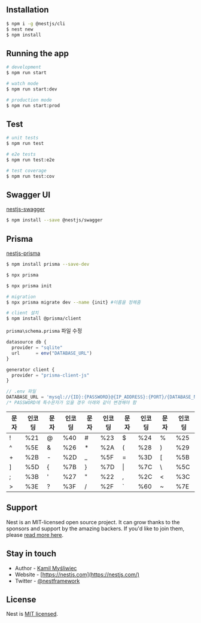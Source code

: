 ## Installation

```bash
$ npm i -g @nestjs/cli
$ nest new
$ npm install
```

## Running the app

```bash
# development
$ npm run start

# watch mode
$ npm run start:dev

# production mode
$ npm run start:prod
```

## Test

```bash
# unit tests
$ npm run test

# e2e tests
$ npm run test:e2e

# test coverage
$ npm run test:cov
```

## Swagger UI

[nestjs-swagger](https://docs.nestjs.com/openapi/introduction)

```bash
$ npm install --save @nestjs/swagger
```

## Prisma

[nestjs-prisma](https://docs.nestjs.com/recipes/prisma)

```bash
$ npm install prisma --save-dev

$ npx prisma

$ npx prisma init

# migration
$ npx prisma migrate dev --name {init} #이름을 정해줌

# client 설치
$ npm install @prisma/client
```

`prisma\schema.prisma` 파일 수정

```ts
datasource db {
  provider = "sqlite"
  url      = env("DATABASE_URL")
}

generator client {
  provider = "prisma-client-js"
}
```

```ts
// .env 파일
DATABASE_URL = 'mysql://{ID}:{PASSWORD}@{IP_ADDRESS}:{PORT}/{DATABASE_NAME}';
/* PASSWORD에 특수문자가 있을 경우 아래와 같이 변경해야 함
```

| 문자 | 인코딩 | 문자 | 인코딩 | 문자 | 인코딩 | 문자 | 인코딩 | 문자 | 인코딩 |
| ---- | ------ | ---- | ------ | ---- | ------ | ---- | ------ | ---- | ------ |
| !    | %21    | @    | %40    | #    | %23    | $    | %24    | %    | %25    |
| ^    | %5E    | &    | %26    | \*   | %2A    | (    | %28    | )    | %29    |
| +    | %2B    | -    | %2D    | \_   | %5F    | =    | %3D    | [    | %5B    |
| ]    | %5D    | {    | %7B    | }    | %7D    | \|   | %7C    | \    | %5C    |
| ;    | %3B    | '    | %27    | "    | %22    | ,    | %2C    | <    | %3C    |
| >    | %3E    | ?    | %3F    | /    | %2F    | `    | %60    | ~    | %7E    |

## Support

Nest is an MIT-licensed open source project. It can grow thanks to the sponsors and support by the amazing backers. If you'd like to join them, please [read more here](https://docs.nestjs.com/support).

## Stay in touch

- Author - [Kamil Myśliwiec](https://kamilmysliwiec.com)
- Website - [https://nestjs.com](https://nestjs.com/)
- Twitter - [@nestframework](https://twitter.com/nestframework)

## License

Nest is [MIT licensed](LICENSE).
